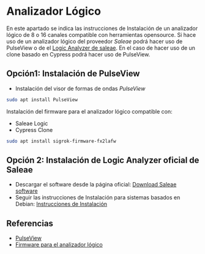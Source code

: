 # Analizador Lógico

En este apartado se indica las instrucciones de Instalación
de un analizador lógico de 8 o 16 canales compatible con
herramientas opensource. Si hace uso de un analizador lógico del
proveedor *Saleae* podrá hacer uso de PulseView o de el [Logic Analyzer de saleae](https://www.saleae.com/downloads/).
En el caso de hacer uso de un clone basado en Cypress podrá hacer uso de
PulseView.

## Opción1: Instalación de PulseView

* Instalación del visor de formas de ondas *PulseView*
```bash
sudo apt install PulseView
```

Instalación del firmware para el analizador lógico compatible con:
* Saleae Logic
* Cypress Clone
```bash
sudo apt install sigrok-firmware-fx2lafw
```

## Opción 2: Instalación de Logic Analyzer oficial de Saleae

* Descargar el software desde la página oficial: [Download Saleae software](https://www.saleae.com/downloads/)
* Seguir las instrucciones de Instalación para sistemas basados en Debian: [Instrucciones de Instalación](https://support.saleae.com/logic-software/sw-installation#ubuntu-instructions)

## Referencias

* [PulseView](https://sigrok.org/wiki/PulseView)
* [Firmware para el analizador lógico](https://sigrok.org/wiki/Lcsoft_Mini_Board)
